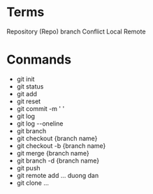 # Terms
Repository (Repo)
branch
Conflict
Local
Remote

# Conmands
- git init
- git status
- git add
- git reset
- git commit -m ' '
- git log 
- git log --oneline
- git branch
- git checkout {branch name}
- git checkout -b {branch name}
- git merge {branch name}
- git branch -d {branch name}
- git push
- git remote add ... duong dan
- git clone ...

